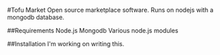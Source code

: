 #Tofu Market
Open source marketplace software.
Runs on nodejs with a mongodb database.

##Requirements
Node.js
Mongodb
Various node.js modules

##Installation
I'm working on writing this.

